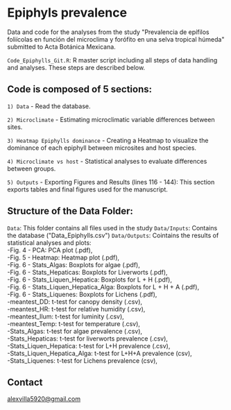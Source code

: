# Epiphyls prevalence
Data and code for the analyses from the study "Prevalencia de epífilos foliícolas en función del microclima y forófito en una selva tropical húmeda" submitted to Acta Botánica Mexicana.

`Code_Epiphylls_Git.R`: R master script including all steps of data handling and analyses. These steps are described below.

## Code is composed of 5 sections:
`1) Data` - Read the database.

`2) Microclimate` - Estimating microclimatic variable differences between sites.

`3) Heatmap Epiphylls dominance` - Creating a Heatmap to visualize the dominance of each epiphyll between microsites and host species.

`4) Microclimate vs host` - Statistical analyses to evaluate differences between groups. 

`5) Outputs` - Exporting Figures and Results (lines 116 - 144): This section exports tables and final figures used for the manuscript. 

## Structure of the Data Folder:
`Data`: This folder contains all files used in the study
`Data/Inputs`: Contains the database ("Data_Epiphylls.csv")
`Data/Outputs`: Cointains the results of statistical analyses and plots:
<br />
  -Fig. 4 - PCA: PCA plot (.pdf), <br />
  -Fig. 5 - Heatmap: Heatmap plot (.pdf), <br />
  -Fig. 6 - Stats_Algas: Boxplots for algae (.pdf), <br />
  -Fig. 6 - Stats_Hepaticas: Boxplots for Liverworts (.pdf), <br />
  -Fig. 6 - Stats_Liquen_Hepatica: Boxplots for L + H (.pdf), <br />
  -Fig. 6 - Stats_Liquen_Hepatica_Alga: Boxplots for L + H + A (.pdf), <br />
  -Fig. 6 - Stats_Liquenes: Boxplots for Lichens (.pdf), <br />
  -meantest_DD: t-test for canopy density (.csv), <br />
  -meantest_HR: t-test for relative humidity (.csv), <br />
  -meantest_Ilum: t-test for luminity (.csv), <br />
  -meantest_Temp: t-test for temperature (.csv), <br />
  -Stats_Algas: t-test for algae prevalence (.csv), <br />
  -Stats_Hepaticas: t-test for liverworts prevalence (.csv), <br />
  -Stats_Liquen_Hepatica: t-test for L+H prevalence (.csv), <br />
  -Stats_Liquen_Hepatica_Alga: t-test for L+H+A prevalence (csv), <br />
  -Stats_Liquenes: t-test for Lichens prevalence (csv), <br />

## Contact
alexvilla5920@gmail.com
